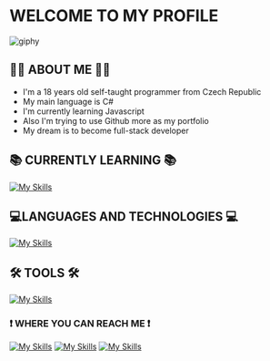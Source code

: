 # WELCOME TO MY PROFILE
![giphy](https://user-images.githubusercontent.com/103818716/228606700-d6719272-57ff-4387-89c6-9ebbd9bf44d9.gif)
## 👨‍💻 ABOUT ME 👨‍💻
- I'm a 18 years old self-taught programmer from Czech Republic
- My main language is C#
- I'm currently learning Javascript
- Also I'm trying to use Github more as my portfolio
- My dream is to become full-stack developer
## 📚 CURRENTLY LEARNING 📚
[![My Skills](https://skillicons.dev/icons?i=cs)](https://skillicons.dev)
## 💻LANGUAGES AND TECHNOLOGIES 💻
<div>

  [![My Skills](https://skillicons.dev/icons?i=cs,html,css,sass,js,py,arduino)](https://skillicons.dev) 
  
</div>

## 🛠 TOOLS 🛠
[![My Skills](https://skillicons.dev/icons?i=dotnet,visualstudio,vscode,git,figma,ps)](https://skillicons.dev)
### ❗ WHERE YOU CAN REACH ME ❗
[![My Skills](https://skillicons.dev/icons?i=discord)](discordapp.com/users/Dr0pyyy#9930)
[![My Skills](https://skillicons.dev/icons?i=instagram)](https://www.instagram.com/adam_koutnyy/)
[![My Skills](https://skillicons.dev/icons?i=twitter)](https://twitter.com/koutny_adam)
